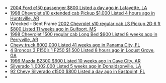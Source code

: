 - [2004 Ford e150 passenger $800 Listed a day ago in Lafayette, LA](https://www.facebook.com/marketplace/item/3651792531789244)
- [1998 Chevrolet s10 extended cab Pickup $1,000 Listed 4 hours ago in Huntsville, AR](https://www.facebook.com/marketplace/item/1067356858840770)
- Wrecked - Bent Frame [2002 Chevrolet s10 regular cab LS Pickup 2D 6 ft $800 Listed 11 weeks ago in Gulfport, MS](https://www.facebook.com/marketplace/item/1710044549625740)
- [1998 Chevrolet 1500 regular cab Long Bed $900 Listed 8 weeks ago in Perryville, AR](https://www.facebook.com/marketplace/item/2134913823646435)
- [Chevy truck $800$2,000 Listed 41 weeks ago in Panama City, FL](https://www.facebook.com/marketplace/item/1072774281108268)
- [4 Broncos 3 F150’s 1 F250 $1,500 Listed 8 hours ago in Locust Grove, GA](https://www.facebook.com/marketplace/item/1744799312823195)
- [1996 Mazda B2300 $600 Listed 10 weeks ago in Cave City, AR](https://www.facebook.com/marketplace/item/9799292213498529)
- [Silverado $1,000$2,000 Listed 5 weeks ago in Donaldsonville, LA](https://www.facebook.com/marketplace/item/722254616998739)
- [92 Chevy Silverado c1500 $800 Listed a day ago in Eastpoint, FL](https://www.facebook.com/marketplace/item/1779497065935137)
- [](url)
